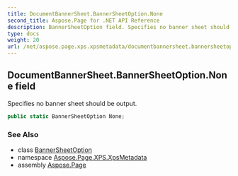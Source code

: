 ```yaml
---
title: DocumentBannerSheet.BannerSheetOption.None
second_title: Aspose.Page for .NET API Reference
description: BannerSheetOption field. Specifies no banner sheet should be output
type: docs
weight: 20
url: /net/aspose.page.xps.xpsmetadata/documentbannersheet.bannersheetoption/none/
---
```

## DocumentBannerSheet.BannerSheetOption.None field

Specifies no banner sheet should be output.

```csharp
public static BannerSheetOption None;
```

### See Also

* class [BannerSheetOption](../)
* namespace [Aspose.Page.XPS.XpsMetadata](../../documentbannersheet.bannersheetoption/)
* assembly [Aspose.Page](../../../)


